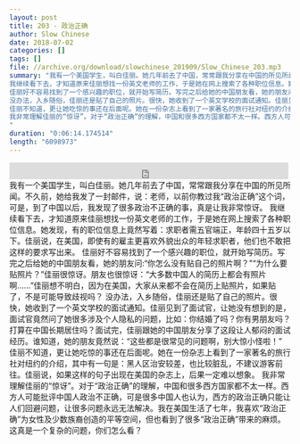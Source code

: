 ```yaml
---
layout: post
title: 203 - 政治正确
author: Slow Chinese
date: 2018-07-02
categories: []
tags: []
file: //archive.org/download/slowchinese_201909/Slow_Chinese_203.mp3
summary: "我有一个美国学生，叫白佳丽。她几年前去了中国，常常跟我分享在中国的所见所闻。不久前，她给我发了一封邮件，说：老师，以前你教过我“政治正确”这个词，可是，到了中国以后，我发现了很多政治不正确的事，真是让我非常惊讶。
我继续看下去，才知道原来佳丽想找一份英文老师的工作，于是她在网上搜索了各种职位信息。她发现，有的职位信息上竟然写着：求职者需五官端正，年龄四十五岁以下。佳丽说，在美国，即使有的雇主更喜欢外貌出众的年轻求职者，他们也不敢把这样的要求写出来。
佳丽好不容易找到了一个感兴趣的职位，就开始写简历。写完之后给她的中国朋友看，她的朋友问:“你怎么没有贴自己的照片啊？”“为什么要贴照片？”佳丽很惊讶。朋友也很惊讶：“大多数中国人的简历上都会有照片啊……”佳丽想不明白，因为在美国，大家从来都不会在简历上贴照片，如果贴了，不是可能导致歧视吗？
没办法，入乡随俗，佳丽还是贴了自己的照片。很快，她收到了一个英文学校的面试通知。佳丽见到了面试官，让她没有想到的是，面试官竟然问了她很多涉及个人隐私的问题，比如：你结婚了吗？你有男朋友吗？打算在中国长期居住吗？面试完，佳丽跟她的中国朋友分享了这段让人郁闷的面试经历。谁知道，她的朋友竟然说：“这些都是很常见的问题啊，别大惊小怪啦！”
佳丽不知道，更让她吃惊的事还在后面呢。她在一份杂志上看到了一家著名的旅行社对纽约的介绍，其中有一句是：黑人区治安较差，也比较脏乱，不建议游客前往。佳丽说，如果这样的句子出现在美国的杂志上，后果一定难以想象。
我非常理解佳丽的“惊讶”。对于“政治正确”的理解，中国和很多西方国家都不太一样。西方人可能批评中国人政治不正确，可是很多中国人也认为，西方的政治正确只能让人们回避问题，让很多问题永远无法解决。我在美国生活了七年，我喜欢“政治正确”为女性及少数族裔创造的平等空间，但也看到了很多“政治正确”带来的麻烦。这真是一个复杂的问题，你们怎么看？
"
duration: "0:06:14.174514"
length: "6098973"
---
```


<iframe src="https://archive.org/embed/slowchinese_201909/Slow_Chinese_203.mp3" width="500" height="30" frameborder="0" webkitallowfullscreen="true" mozallowfullscreen="true" allowfullscreen></iframe>
我有一个美国学生，叫白佳丽。她几年前去了中国，常常跟我分享在中国的所见所闻。不久前，她给我发了一封邮件，说：老师，以前你教过我“政治正确”这个词，可是，到了中国以后，我发现了很多政治不正确的事，真是让我非常惊讶。
我继续看下去，才知道原来佳丽想找一份英文老师的工作，于是她在网上搜索了各种职位信息。她发现，有的职位信息上竟然写着：求职者需五官端正，年龄四十五岁以下。佳丽说，在美国，即使有的雇主更喜欢外貌出众的年轻求职者，他们也不敢把这样的要求写出来。
佳丽好不容易找到了一个感兴趣的职位，就开始写简历。写完之后给她的中国朋友看，她的朋友问:“你怎么没有贴自己的照片啊？”“为什么要贴照片？”佳丽很惊讶。朋友也很惊讶：“大多数中国人的简历上都会有照片啊……”佳丽想不明白，因为在美国，大家从来都不会在简历上贴照片，如果贴了，不是可能导致歧视吗？
没办法，入乡随俗，佳丽还是贴了自己的照片。很快，她收到了一个英文学校的面试通知。佳丽见到了面试官，让她没有想到的是，面试官竟然问了她很多涉及个人隐私的问题，比如：你结婚了吗？你有男朋友吗？打算在中国长期居住吗？面试完，佳丽跟她的中国朋友分享了这段让人郁闷的面试经历。谁知道，她的朋友竟然说：“这些都是很常见的问题啊，别大惊小怪啦！”
佳丽不知道，更让她吃惊的事还在后面呢。她在一份杂志上看到了一家著名的旅行社对纽约的介绍，其中有一句是：黑人区治安较差，也比较脏乱，不建议游客前往。佳丽说，如果这样的句子出现在美国的杂志上，后果一定难以想象。
我非常理解佳丽的“惊讶”。对于“政治正确”的理解，中国和很多西方国家都不太一样。西方人可能批评中国人政治不正确，可是很多中国人也认为，西方的政治正确只能让人们回避问题，让很多问题永远无法解决。我在美国生活了七年，我喜欢“政治正确”为女性及少数族裔创造的平等空间，但也看到了很多“政治正确”带来的麻烦。这真是一个复杂的问题，你们怎么看？
